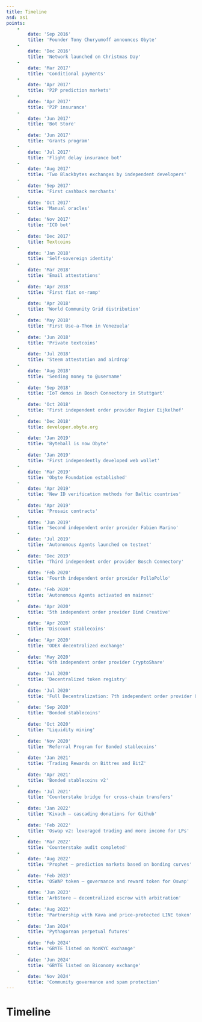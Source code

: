 ```yaml
---
title: Timeline
asd: as1
points:
    -
        date: 'Sep 2016'
        title: 'Founder Tony Churyumoff announces Obyte'
    -
        date: 'Dec 2016'
        title: 'Network launched on Christmas Day'
    -
        date: 'Mar 2017'
        title: 'Conditional payments'
    -
        date: 'Apr 2017'
        title: 'P2P prediction markets'
    -
        date: 'Apr 2017'
        title: 'P2P insurance'
    -
        date: 'Jun 2017'
        title: 'Bot Store'
    -
        date: 'Jun 2017'
        title: 'Grants program'
    -
        date: 'Jul 2017'
        title: 'Flight delay insurance bot'
    -
        date: 'Aug 2017'
        title: 'Two Blackbytes exchanges by independent developers'
    -
        date: 'Sep 2017'
        title: 'First cashback merchants'
    -
        date: 'Oct 2017'
        title: 'Manual oracles'
    -
        date: 'Nov 2017'
        title: 'ICO bot'
    -
        date: 'Dec 2017'
        title: Textcoins
    -
        date: 'Jan 2018'
        title: 'Self-sovereign identity'
    -
        date: 'Mar 2018'
        title: 'Email attestations'
    -
        date: 'Apr 2018'
        title: 'First fiat on-ramp'
    -
        date: 'Apr 2018'
        title: 'World Community Grid distribution'
    -
        date: 'May 2018'
        title: 'First Use-a-Thon in Venezuela'
    -
        date: 'Jun 2018'
        title: 'Private textcoins'
    -
        date: 'Jul 2018'
        title: 'Steem attestation and airdrop'
    -
        date: 'Aug 2018'
        title: 'Sending money to @username'
    -
        date: 'Sep 2018'
        title: 'IoT demos in Bosch Connectory in Stuttgart'
    -
        date: 'Oct 2018'
        title: 'First independent order provider Rogier Eijkelhof'
    -
        date: 'Dec 2018'
        title: developer.obyte.org
    -
        date: 'Jan 2019'
        title: 'Byteball is now Obyte'
    -
        date: 'Jan 2019'
        title: 'First independently developed web wallet'
    -
        date: 'Mar 2019'
        title: 'Obyte Foundation established'
    -
        date: 'Apr 2019'
        title: 'New ID verification methods for Baltic countries'
    -
        date: 'Apr 2019'
        title: 'Prosaic contracts'
    -
        date: 'Jun 2019'
        title: 'Second independent order provider Fabien Marino'
    -
        date: 'Jul 2019'
        title: 'Autonomous Agents launched on testnet'
    -
        date: 'Dec 2019'
        title: 'Third independent order provider Bosch Connectory'
    -
        date: 'Feb 2020'
        title: 'Fourth independent order provider PolloPollo'
    -
        date: 'Feb 2020'
        title: 'Autonomous Agents activated on mainnet'
    -
        date: 'Apr 2020'
        title: '5th independent order provider Bind Creative'
    -
        date: 'Apr 2020'
        title: 'Discount stablecoins'
    -
        date: 'Apr 2020'
        title: 'ODEX decentralized exchange'
    -
        date: 'May 2020'
        title: '6th independent order provider CryptoShare'
    -
        date: 'Jul 2020'
        title: 'Decentralized token registry'
    -
        date: 'Jul 2020'
        title: 'Full Decentralization: 7th independent order provider University of Nicosia'
    -
        date: 'Sep 2020'
        title: 'Bonded stablecoins'
    -
        date: 'Oct 2020'
        title: 'Liquidity mining'
    -
        date: 'Nov 2020'
        title: 'Referral Program for Bonded stablecoins'
    -
        date: 'Jan 2021'
        title: 'Trading Rewards on Bittrex and BitZ'
    -
        date: 'Apr 2021'
        title: 'Bonded stablecoins v2'
    -
        date: 'Jul 2021'
        title: 'Counterstake bridge for cross-chain transfers'
    -
        date: 'Jan 2022'
        title: 'Kivach — cascading donations for Github'
    -
        date: 'Feb 2022'
        title: 'Oswap v2: leveraged trading and more income for LPs'
    -
        date: 'Mar 2022'
        title: 'Counterstake audit completed'
    -
        date: 'Aug 2022'
        title: 'Prophet — prediction markets based on bonding curves'
    -
        date: 'Feb 2023'
        title: 'OSWAP token — governance and reward token for Oswap'
    -
        date: 'Jun 2023'
        title: 'ArbStore — decentralized escrow with arbitration'
    -
        date: 'Aug 2023'
        title: 'Partnership with Kava and price-protected LINE token'
    -
        date: 'Jan 2024'
        title: 'Pythagorean perpetual futures'
    -
        date: 'Feb 2024'
        title: 'GBYTE listed on NonKYC exchange'
    -
        date: 'Jun 2024'
        title: 'GBYTE listed on Biconomy exchange'
    -
        date: 'Nov 2024'
        title: 'Community governance and spam protection'
---
```


# Timeline


